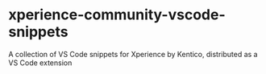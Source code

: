 # xperience-community-vscode-snippets
A collection of VS Code snippets for Xperience by Kentico, distributed as a VS Code extension

